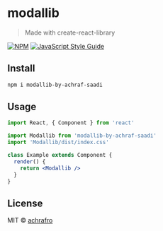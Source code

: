 # modallib

> Made with create-react-library

[![NPM](https://img.shields.io/npm/v/modallib.svg)](https://www.npmjs.com/package/modallib) [![JavaScript Style Guide](https://img.shields.io/badge/code_style-standard-brightgreen.svg)](https://standardjs.com)

## Install

```bash
npm i modallib-by-achraf-saadi
```

## Usage

```jsx
import React, { Component } from 'react'

import Modallib from 'modallib-by-achraf-saadi'
import 'Modallib/dist/index.css'

class Example extends Component {
  render() {
    return <Modallib />
  }
}
```

## License

MIT © [achrafro](https://github.com/achrafro)
